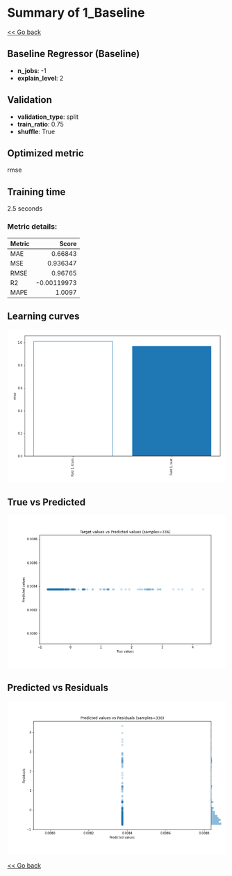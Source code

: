 # Summary of 1_Baseline

[<< Go back](../README.md)


## Baseline Regressor (Baseline)
- **n_jobs**: -1
- **explain_level**: 2

## Validation
 - **validation_type**: split
 - **train_ratio**: 0.75
 - **shuffle**: True

## Optimized metric
rmse

## Training time

2.5 seconds

### Metric details:
| Metric   |       Score |
|:---------|------------:|
| MAE      |  0.66843    |
| MSE      |  0.936347   |
| RMSE     |  0.96765    |
| R2       | -0.00119973 |
| MAPE     |  1.0097     |



## Learning curves
![Learning curves](learning_curves.png)
## True vs Predicted

![True vs Predicted](true_vs_predicted.png)


## Predicted vs Residuals

![Predicted vs Residuals](predicted_vs_residuals.png)



[<< Go back](../README.md)
